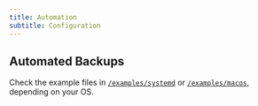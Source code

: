 ```yaml
---
title: Automation
subtitle: Configuration
---
```


## Automated Backups

Check the example files in [`/examples/systemd`](https://github.com/nils-werner/crestic/tree/master/examples/systemd) or [`/examples/macos`](https://github.com/nils-werner/crestic/tree/master/examples/macos), depending on your OS.

